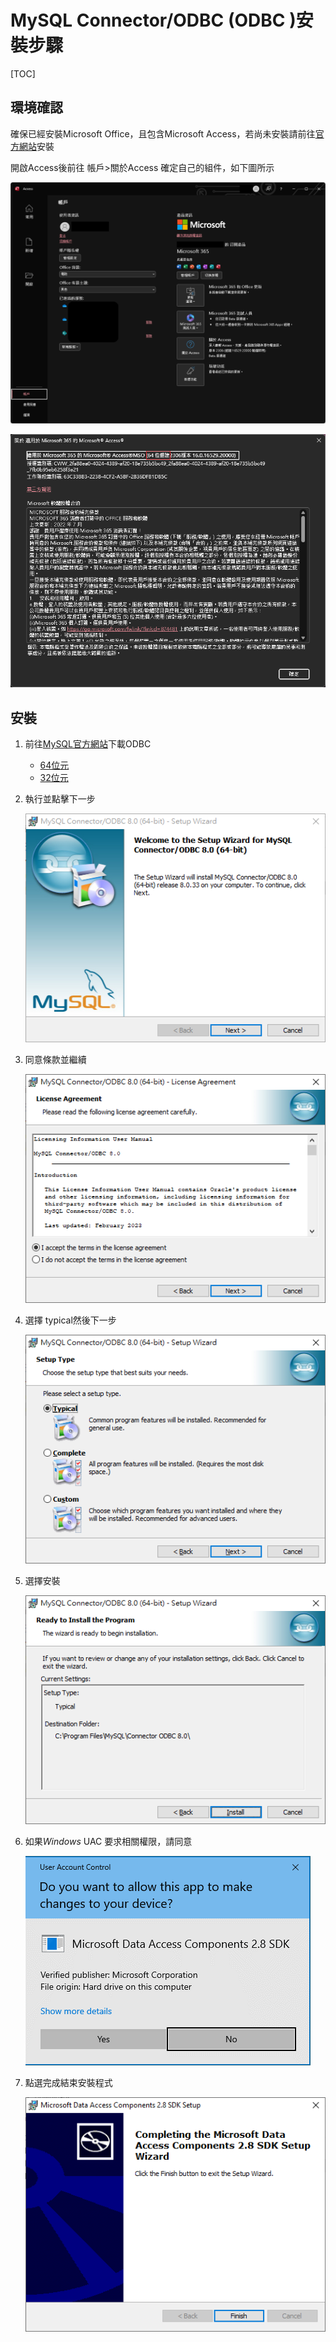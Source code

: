 # MySQL Connector/ODBC (ODBC )安裝步驟

[TOC]



## 環境確認

確保已經安裝Microsoft Office，且包含Microsoft Access，若尚未安裝請前往[官方網站](www.office.com)安裝

開啟Access後前往 帳戶>關於Access 確定自己的組件，如下圖所示

![](./img/24.png)

![](./img/23.png)

## 安裝

1. 前往[MySQL官方網站](https://dev.mysql.com/downloads/connector/odbc/)下載ODBC

   - [64位元](https://dev.mysql.com/get/Downloads/Connector-ODBC/8.0/mysql-connector-odbc-8.0.33-winx64.msi)
   - [32位元](https://dev.mysql.com/get/Downloads/Connector-ODBC/8.0/mysql-connector-odbc-8.0.33-win32.msi)

2. 執行並點擊下一步

   ![](./img/11.png)

3. 同意條款並繼續

   ![](./img/12.png)

4. 選擇 typical然後下一步

   ![](./img/13.png)

5. 選擇安裝

   ![](./img/14.png)

6. 如果*Windows* UAC 要求相關權限，請同意	

   ![](./img/9.png)

7. 點選完成結束安裝程式

   ![](./img/10.png)
